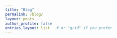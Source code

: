 ```yaml
---
title: "Blog"
permalink: /blog/
layout: posts
author_profile: false
entries_layout: list   # or "grid" if you prefer
---
```


